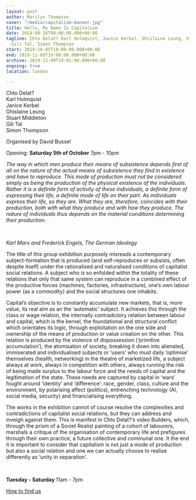 ```yaml
---
layout: post
author: Marilyn Thompson
cover: "/media/capitalism-banner.jpg"
title: Hello, My Name Is Capitalism
date: 2019-09-26T00:00:00.000+00:00
tagline: Chto Delat? Karl Holmqvist, Janice Kerbel, Ghislaine Leung, Stuart Middleton,
  Gili Tal, Simon Thompson
start: 2019-10-05T10:00:00.000+00:00
end: 2019-11-09T19:00:00.000+00:00
archive: 2019-11-09T19:01:00.000+00:00
ongoing: true
location: london

---
```

<p>Chto Delat?<br />
Karl Holmqvist<br />
Janice Kerbel<br />
Ghislaine Leung<br />
Stuart Middleton<br />
Gili Tal<br />
Simon Thompson
</p>

<p>Organised by David Bussel</p>

<p>Opening: <b>Saturday 5th of October</b> 7pm - 10pm</p>

<i><p>The way in which men produce their means of subsistence depends first of all on the nature of the actual means of subsistence they find in existence and have to reproduce. This mode of production must not be considered simply as being the production of the physical existence of the individuals. Rather it is a definite form of activity of these individuals, a definite form of expressing their life, a definite mode of life on their part. As individuals express their life, so they are. What they are, therefore, coincides with their production, both with what they produce and with how they produce. The nature of individuals thus depends on the material conditions determining their production.</p>

<br />

<p>Karl Marx and Frederick Engels, The German Ideology</p></i>

<p>The title of this group exhibition purposely misreads a contemporary subject-formation that is produced (and self-reproduces or subsists, often despite itself) under the rationalised and naturalised conditions of capitalist social relations. A subject who is so enfolded within the totality of these relations that only that same system can reproduce in a combined effect of the productive forces (machines, factories, infrastructure), one’s own labour power (as a commodity) and the social structures one inhabits.</p>

<p>Capital’s objective is to constantly accumulate new markets, that is, more value, its real aim as an the ‘automatic’ subject. It achieves this through the class or wage relation, the internally contradictory relation between labour and capital, which is the kernel, the foundational and structural conflict which orientates its logic, through exploitation on the one side and ownership of the means of production or value creation on the other. This relation is produced by the violence of dispossession (‘primitive accumulation’), the atomisation of society, breaking it down into alienated, immiserated and individualised subjects or ‘users’ who must daily ‘optimise’ themselves (health, networking) in the theatre of marketized life, a subject always at work, always in competition with others, always running the risk of being made surplus to the labour force and the needs of capital and the legitimation of the state. These needs are captured by capital in ‘wars’ fought around ‘identity’ and ‘difference’: race, gender, class, culture and the environment, by polarising affect (politics), entrenching technology (AI, social media, security) and financialising everything.</p>

<p>The works in the exhibition cannot of course resolve the complexities and contradictions of capitalist social relations, but they can address and inveigh against them. This is manifest in Chto Delat?’s video Builders, which, through the prism of a Soviet Realist painting of a cohort of labourers, marshals a critique of the organisation of contemporary life and prefigures through their own practice, a future collective and communal one. It the end it is important to consider that capitalism is not just a mode of production but also a social relation and one we can actually choose to realise differently as ‘unity in separation’.</p>

<p><br /></p>

<p><b>Tuesday - Saturday </b>11am - 7pm<br />

<p><a href="http://www.peak-art.org/contact">How to find us</a></p>
</p>